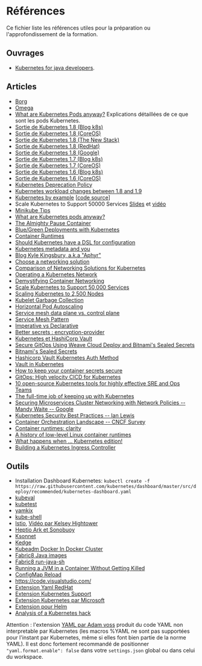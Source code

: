 # Références

Ce fichier liste les références utiles pour la préparation ou l'approfondissement de la formation.

## Ouvrages

- [Kubernetes for java developers](http://www.oreilly.com/programming/free/kubernetes-for-java-developers.csp).

## Articles

- [Borg](https://research.google.com/pubs/pub43438.html)
- [Omega](https://research.google.com/pubs/pub41684.html)
- [What are Kubernetes Pods anyway?](https://www.ianlewis.org/en/what-are-kubernetes-pods-anyway) Explications détaillées de ce que sont les pods Kubernetes.
- [Sortie de Kubernetes 1.8 (Blog k8s)](http://blog.kubernetes.io/2017/09/kubernetes-18-security-workloads-and.html)
- [Sortie de Kubernetes 1.8 (CoreOS)](https://coreos.com/blog/kubernetes-1.8-announcement)
- [Sortie de Kubernetes 1.8 (The New Stack)](https://thenewstack.io/kubernetes-1-8-arrives-improvements-simplicity-stability-security-storage-improvements/)
- [Sortie de Kubernetes 1.8 (RedHat)](https://www.redhat.com/en/blog/what-you-need-know-about-kubernetes-18)
- [Sortie de Kubernetes 1.8 (Google)](https://cloudplatform.googleblog.com/2017/09/google-container-engine-kubernetes-18.html)
- [Sortie de Kubernetes 1.7 (Blog k8s)](http://blog.kubernetes.io/2017/06/kubernetes-1.7-security-hardening-stateful-application-extensibility-updates.html)
- [Sortie de Kubernetes 1.7 (CoreOS)](https://coreos.com/blog/new-in-kubernetes1.7)
- [Sortie de Kubernetes 1.6 (Blog k8s)](http://blog.kubernetes.io/2017/03/kubernetes-1.6-multi-user-multi-workloads-at-scale.html)
- [Sortie de Kubernetes 1.6 (CoreOS)](https://coreos.com/blog/kubernetes-1-6.html)
- [Kubernetes Deprecation Policy](https://kubernetes.io/docs/reference/deprecation-policy/)
- [Kubernetes workload changes between 1.8 and 1.9](https://kubernetes.io/docs/reference/workloads-18-19/)
- [Kubernetes by example](http://kubernetesbyexample.com/) [[code source](https://github.com/openshift-evangelists/kbe)]
- Scale Kubernetes to Support 50000 Services [Slides](https://schd.ws/hosted_files/cloudnativeeu2017/ce/Scale%20Kubernetes%20to%20Support%2050000%20Services.pdf) et [vidéo](https://www.youtube.com/watch?v=4-pawkiazEg)
- [Minikube Tips](https://schd.ws/hosted_files/kccncna17/2b/Minikube%20Developer%20Workflow%20and%20Advanced%20Tips%20-%20Final.pdf)
- [What are Kubernetes pods anyway?](https://www.ianlewis.org/en/what-are-kubernetes-pods-anyway)
- [The Almighty Pause Container](https://www.ianlewis.org/en/almighty-pause-container)
- [Blue/Green Deployments with Kubernetes](https://www.ianlewis.org/en/bluegreen-deployments-kubernetes)
- [Container Runtimes](https://www.ianlewis.org/en/container-runtimes-part-1-introduction-container-r)
- [Should Kubernetes have a DSL for configuration](https://speakerdeck.com/garethr/should-kubernetes-have-a-dsl-for-configuration)
- [Kubernetes metadata and you](https://speakerdeck.com/garethr/kubernetes-metadata-and-you)
- [Blog Kyle Kingsbury, a.k.a "Aphyr"](https://aphyr.com/posts)
- [Choose a networking solution](https://chrislovecnm.com/kubernetes/cni/choosing-a-cni-provider/)
- [Comparison of Networking Solutions for Kubernetes](http://machinezone.github.io/research/networking-solutions-for-kubernetes/)
- [Operating a Kubernetes Network](https://jvns.ca/blog/2017/10/10/operating-a-kubernetes-network/)
- [Demystifying Container Networking](http://blog.mbrt.it/2017-10-01-demystifying-container-networking/)
- [Scale Kubernetes to Support 50,000 Services](https://www.youtube.com/watch?v=4-pawkiazEg)
- [Scaling Kubernetes to 2,500 Nodes](https://blog.openai.com/scaling-kubernetes-to-2500-nodes/)
- [Kubelet Garbage Collection](https://kubernetes.io/docs/concepts/cluster-administration/kubelet-garbage-collection/)
- [Horizontal Pod Autoscaling](https://kubernetes.io/docs/tasks/run-application/horizontal-pod-autoscale-walkthrough/)
- [Service mesh data plane vs. control plane](https://blog.envoyproxy.io/service-mesh-data-plane-vs-control-plane-2774e720f7fc)
- [Service Mesh Pattern](http://philcalcado.com/2017/08/03/pattern_service_mesh.html)
- [Imperative vs Declarative](https://kubernetes.io/docs/concepts/overview/object-management-kubectl/overview/)
- [Better secrets : encryption-provider](https://kubernetes.io/docs/tasks/administer-cluster/encrypt-data/)
- [Kubernetes et HashiCorp Vault](https://github.com/Boostport/kubernetes-vault)
- [Secure GitOps Using Weave Cloud Deploy and Bitnami's Sealed Secrets](https://engineering.bitnami.com/articles/secure-gitops.html)
- [Bitnami's Sealed Secrets](https://engineering.bitnami.com/articles/sealed-secrets.html)
- [Hashicorp Vault Kubernetes Auth Method](https://www.vaultproject.io/api/auth/kubernetes/index.html)
- [Vault in Kubernetes](http://www.devoperandi.com/vault-in-kubernetes/)
- [How to keep your container secrets secure](https://techbeacon.com/how-keep-your-container-secrets-secure)
- [GitOps: High velocity CICD for Kubernetes](https://www.weave.works/blog/gitops-high-velocity-cicd-for-kubernetes)
- [10 open-source Kubernetes tools for highly effective SRE and Ops Teams](https://abhishek-tiwari.com/10-open-source-tools-for-highly-effective-kubernetes-sre-and-ops-teams/)
- [The full-time job of keeping up with Kubernetes](https://gravitational.com/blog/kubernetes-release-cycle/)
- [Securing Microservices Cluster Networking with Network Policies -- Mandy Waite -- Google](https://docs.google.com/presentation/d/e/2PACX-1vQwQkF4MjGebZoWqBaJ1F_Nf3HSYS-tjX13JMND0aJ92dXw1flSwAgTIoekHumUuX7LAgBkv3rQS-qp/pub?start=false&loop=false&delayms=3000#slide=id.SLIDES_API1559816053_0)
- [Kubernetes Security Best Practices -- Ian Lewis](https://speakerdeck.com/ianlewis/kubernetes-security-best-practices)
- [Container Orchestration Landscape -- CNCF Survey](https://www.cncf.io/blog/2017/12/06/cloud-native-technologies-scaling-production-applications/)
- [Container runtimes: clarity](https://medium.com/cri-o/container-runtimes-clarity-342b62172dc3)
- [A history of low-level Linux container runtimes](https://opensource.com/article/18/1/history-low-level-container-runtimes)
- [What happens when ... Kubernetes edition!](https://github.com/jamiehannaford/what-happens-when-k8s)
- [Building a Kubernetes Ingress Controller](https://eyskens.me/building-a-kubernetes-ingress-controller/)

## Outils

- Installation Dashboard Kubernetes: `kubectl create
      -f https://raw.githubusercontent.com/kubernetes/dashboard/master/src/deploy/recommended/kubernetes-dashboard.yaml`
- [kubeval](https://github.com/garethr/kubeval)
- [kubetest](https://github.com/garethr/kubetest)
- [yamkix](https://github.com/looztra/yamkix)
- [kube-shell](https://github.com/cloudnativelabs/kube-shell)
- [Istio](https://istio.io/), [Vidéo par Kelsey Hightower](https://www.youtube.com/watch?v=s4qasWn_mFc)
- [Heptio Ark et Sonobuoy](https://blog.heptio.com/announcing-two-new-heptio-open-source-projects-heptio-ark-and-heptio-sonobuoy-7cef88a06f8)
- [Ksonnet](https://blog.heptio.com/ksonnet-intro-43f6183a97a6)
- [Kedge](http://kedgeproject.org/)
- [Kubeadm Docker In Docker Cluster](https://github.com/Mirantis/kubeadm-dind-cluster)
- [Fabric8 Java images](https://github.com/fabric8io-images/java)
- [Fabric8 run-java-sh](https://github.com/fabric8io-images/run-java-sh)
- [Running a JVM in a Container Without Getting Killed](https://blog.csanchez.org/2017/05/31/running-a-jvm-in-a-container-without-getting-killed/?utm_content=buffera1194&utm_medium=social&utm_source=twitter.com&utm_campaign=buffer)
- [ConfigMap Reload](https://github.com/jimmidyson/configmap-reload)
- <https://code.visualstudio.com/>
- [Extension Yaml RedHat](https://marketplace.visualstudio.com/items?itemName=redhat.vscode-yaml)
- [Extension Kubernetes Support](https://marketplace.visualstudio.com/items?itemName=ipedrazas.kubernetes-snippets)
- [Extension Kubernetes par Microsoft](https://marketplace.visualstudio.com/items?itemName=ms-kubernetes-tools.vscode-kubernetes-tools)
- [Extension pour Helm](https://marketplace.visualstudio.com/items?itemName=technosophos.vscode-helm)
- [Analysis of a Kubernetes hack](https://medium.com/handy-tech/analysis-of-a-kubernetes-hack-backdooring-through-kubelet-823be5c3d67c)

Attention : l'extension [YAML par Adam voss](https://marketplace.visualstudio.com/items?itemName=adamvoss.yaml) produit du code YAML non interpretable par Kubernetes (les macros %YAML ne sont pas supportées pour l'instant par Kubernetes, même si elles font bien partie de la norme YAML). Il est donc fortement recommandé de positionner `"yaml.format.enable": false` dans votre `settings.json` global ou dans celui du workspace.
